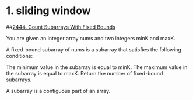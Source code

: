 
# 1. sliding window


##[2444. Count Subarrays With Fixed Bounds](https://leetcode.com/problems/count-subarrays-with-fixed-bounds)

You are given an integer array nums and two integers minK and maxK.

A fixed-bound subarray of nums is a subarray that satisfies the following conditions:

The minimum value in the subarray is equal to minK.
The maximum value in the subarray is equal to maxK.
Return the number of fixed-bound subarrays.

A subarray is a contiguous part of an array.

